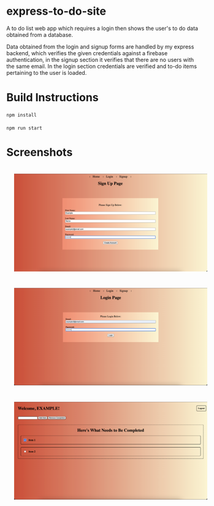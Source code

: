 # express-to-do-site
A to do list web app which requires a login then shows the user's to do data obtained from a database.

Data obtained from the login and signup forms are handled by my express backend, which verifies the given credentials against a firebase authentication, in the signup section it verifies that there are no users with the same email. In the login section credentials are verified and to-do items pertaining to the user is loaded.

Build Instructions
==================

`npm install`
<br><br>
`npm run start` 

Screenshots
============
<img src="screenshots/signup-screen.png" style="margin:20px;">
<img src="screenshots/login-screen.png" style="margin:20px;">
<img src="screenshots/main-screen.png" style="margin:20px;">

